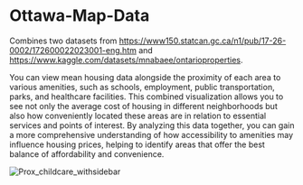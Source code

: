 # Ottawa-Map-Data

Combines two datasets from https://www150.statcan.gc.ca/n1/pub/17-26-0002/172600022023001-eng.htm and
https://www.kaggle.com/datasets/mnabaee/ontarioproperties.

You can view mean housing data alongside the proximity of each area to various amenities, such as schools, employment, public transportation, parks, and healthcare facilities. This combined visualization allows you to see not only the average cost of housing in different neighborhoods but also how conveniently located these areas are in relation to essential services and points of interest. By analyzing this data together, you can gain a more comprehensive understanding of how accessibility to amenities may influence housing prices, helping to identify areas that offer the best balance of affordability and convenience. 


![Prox_childcare_withsidebar](https://github.com/user-attachments/assets/01b68e73-2554-4fe4-bab7-74337275e7d6)
